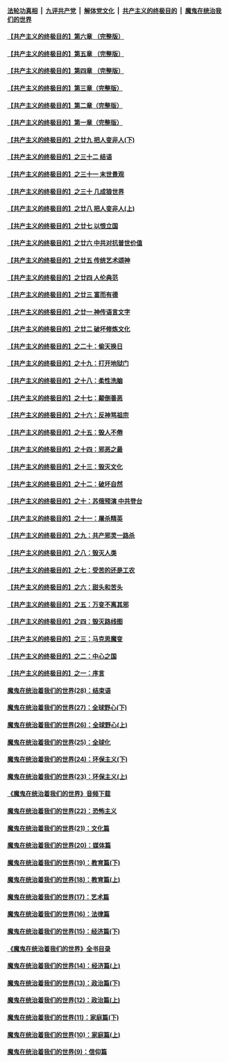 

####  [法轮功真相](../../../../basic/blob/master/README.md?t=04071530) &nbsp;|&nbsp; [九评共产党](../../../../9ping.md/blob/master/README.md?t=04071530) &nbsp;|&nbsp; [解体党文化](../../../../jtdwh.md/blob/master/README.md?t=04071530)  &nbsp;|&nbsp; [共产主义的终极目的](../../../../gczydzjmd.md/blob/master/README.md?t=04071530) &nbsp;|&nbsp; [魔鬼在统治我们的世界](../../../../mgztzwmdsj.md/blob/master/README.md?t=04071530) 

#### [【共产主义的终极目的】第六章 （完整版）](../pages/nsc422/n11428913.md?t=04071530) 

#### [【共产主义的终极目的】第五章 （完整版）](../pages/nsc422/n11428912.md?t=04071530) 

#### [【共产主义的终极目的】第四章 （完整版）](../pages/nsc422/n11428907.md?t=04071530) 

#### [【共产主义的终极目的】第三章（完整版）](../pages/nsc422/n11428848.md?t=04071530) 

#### [【共产主义的终极目的】第二章（完整版）](../pages/nsc422/n11428831.md?t=04071530) 

#### [【共产主义的终极目的】第一章（完整版）](../pages/nsc422/n11417651.md?t=04071530) 

#### [【共产主义的终极目的】之廿九 把人变非人(下)](../pages/nsc422/n11344140.md?t=04071530) 

#### [【共产主义的终极目的】之三十二 结语](../pages/nsc422/n11360535.md?t=04071530) 

#### [【共产主义的终极目的】之三十一 末世景观](../pages/nsc422/n11351129.md?t=04071530) 

#### [【共产主义的终极目的】之三十 几成狼世界](../pages/nsc422/n11348280.md?t=04071530) 

#### [【共产主义的终极目的】之廿八 把人变非人(上)](../pages/nsc422/n11340492.md?t=04071530) 

#### [【共产主义的终极目的】之廿七 以恨立国](../pages/nsc422/n11336944.md?t=04071530) 

#### [【共产主义的终极目的】之廿六 中共对抗普世价值](../pages/nsc422/n11324785.md?t=04071530) 

#### [【共产主义的终极目的】之廿五 传统艺术颂神](../pages/nsc422/n11296396.md?t=04071530) 

#### [【共产主义的终极目的】之廿四 人伦典范](../pages/nsc422/n11296397.md?t=04071530) 

#### [【共产主义的终极目的】之廿三 富而有德](../pages/nsc422/n11283598.md?t=04071530) 

#### [【共产主义的终极目的】之廿一 神传语言文字](../pages/nsc422/n11263265.md?t=04071530) 

#### [【共产主义的终极目的】之廿二 破坏修炼文化](../pages/nsc422/n11245728.md?t=04071530) 

#### [【共产主义的终极目的】之二十：偷天换日](../pages/nsc422/n11238846.md?t=04071530) 

#### [【共产主义的终极目的】之十九：打开地狱门](../pages/nsc422/n11206376.md?t=04071530) 

#### [【共产主义的终极目的】之十八：柔性洗脑](../pages/nsc422/n11199994.md?t=04071530) 

#### [【共产主义的终极目的】之十七：颠倒善恶](../pages/nsc422/n11179782.md?t=04071530) 

#### [【共产主义的终极目的】之十六：反神骂祖宗](../pages/nsc422/n11166798.md?t=04071530) 

#### [【共产主义的终极目的】之十五：毁人不倦](../pages/nsc422/n11166792.md?t=04071530) 

#### [【共产主义的终极目的】之十四：邪恶之最](../pages/nsc422/n11150249.md?t=04071530) 

#### [【共产主义的终极目的】之十三：毁灭文化](../pages/nsc422/n11135227.md?t=04071530) 

#### [【共产主义的终极目的】之十二：破坏自然](../pages/nsc422/n11135214.md?t=04071530) 

#### [【共产主义的终极目的】之十：苏俄预演 中共登台](../pages/nsc422/n11118424.md?t=04071530) 

#### [【共产主义的终极目的】之十一：屠杀精英](../pages/nsc422/n11118442.md?t=04071530) 

#### [【共产主义的终极目的】之九：共产邪灵一路杀](../pages/nsc422/n11114139.md?t=04071530) 

#### [【共产主义的终极目的】之八：毁灭人类](../pages/nsc422/n11108503.md?t=04071530) 

#### [【共产主义的终极目的】之七：受苦的还是工农](../pages/nsc422/n11101809.md?t=04071530) 

#### [【共产主义的终极目的】之六：甜头和苦头](../pages/nsc422/n11096971.md?t=04071530) 

#### [【共产主义的终极目的】之五：万变不离其邪](../pages/nsc422/n11091285.md?t=04071530) 

#### [【共产主义的终极目的】之四：毁灭路线图](../pages/nsc422/n11086284.md?t=04071530) 

#### [【共产主义的终极目的】之三：马克思魔变](../pages/nsc422/n11061941.md?t=04071530) 

#### [【共产主义的终极目的】之二：中心之国](../pages/nsc422/n11047728.md?t=04071530) 

#### [【共产主义的终极目的】之一：序言](../pages/nsc422/n11086077.md?t=04071530) 

#### [魔鬼在统治着我们的世界(28)：结束语](../pages/nsc422/n10936246.md?t=04071530) 

#### [魔鬼在统治着我们的世界(27)：全球野心(下)](../pages/nsc422/n10928319.md?t=04071530) 

#### [魔鬼在统治着我们的世界(26)：全球野心(上)](../pages/nsc422/n10900318.md?t=04071530) 

#### [魔鬼在统治着我们的世界(25)：全球化](../pages/nsc422/n10788205.md?t=04071530) 

#### [魔鬼在统治着我们的世界(24)：环保主义(下)](../pages/nsc422/n10695307.md?t=04071530) 

#### [魔鬼在统治着我们的世界(23)：环保主义(上)](../pages/nsc422/n10688613.md?t=04071530) 

#### [《魔鬼在统治着我们的世界》音频下载](../pages/nsc422/n10635553.md?t=04071530) 

#### [魔鬼在统治着我们的世界(22)：恐怖主义](../pages/nsc422/n10614727.md?t=04071530) 

#### [魔鬼在统治着我们的世界(21)：文化篇](../pages/nsc422/n10597706.md?t=04071530) 

#### [魔鬼在统治着我们的世界(20)：媒体篇](../pages/nsc422/n10586579.md?t=04071530) 

#### [魔鬼在统治着我们的世界(19)：教育篇(下)](../pages/nsc422/n10564808.md?t=04071530) 

#### [魔鬼在统治着我们的世界(18)：教育篇(上)](../pages/nsc422/n10526970.md?t=04071530) 

#### [魔鬼在统治着我们的世界(17)：艺术篇](../pages/nsc422/n10499093.md?t=04071530) 

#### [魔鬼在统治着我们的世界(16)：法律篇](../pages/nsc422/n10485969.md?t=04071530) 

#### [魔鬼在统治着我们的世界(15)：经济篇(下)](../pages/nsc422/n10469975.md?t=04071530) 

#### [《魔鬼在统治着我们的世界》全书目录](../pages/nsc422/n10464261.md?t=04071530) 

#### [魔鬼在统治着我们的世界(14)：经济篇(上)](../pages/nsc422/n10457370.md?t=04071530) 

#### [魔鬼在统治着我们的世界(13)：政治篇(下)](../pages/nsc422/n10448270.md?t=04071530) 

#### [魔鬼在统治着我们的世界(12)：政治篇(上)](../pages/nsc422/n10444576.md?t=04071530) 

#### [魔鬼在统治着我们的世界(11)：家庭篇(下)](../pages/nsc422/n10440961.md?t=04071530) 

#### [魔鬼在统治着我们的世界(10)：家庭篇(上)](../pages/nsc422/n10435448.md?t=04071530) 

#### [魔鬼在统治着我们的世界(9)：信仰篇](../pages/nsc422/n10432159.md?t=04071530) 

